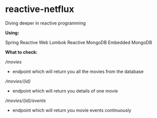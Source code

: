 # reactive-netflux
Diving deeper in reactive programming

**Using:**

Spring Reactive Web
Lombok
Reactive MongoDB
Embedded MongoDB

**What to check:**

_/movies_

- endpoint which will return you all the movies from the database

_/movies/{id}_

- endpoint which will return you details of one movie

_/movies/{id}/events_

- endpoint which will return you movie events continuously

